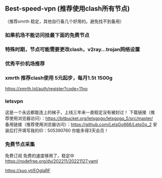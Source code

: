## Best-speed-vpn (推荐使用clash所有节点)
 （推荐xmrth 稳定，其他自行备几个好用的。避免找不到备用）
### 如果机场不能访问挂最下面的免费节点
### 特殊时期，节点可能需要更改clash，v2ray…trojan网络设置
  
### 优秀平价机场推荐

### xmrth 推荐clash使用 5元起步，每月1.5t 1500g
https://xmrth.lol/auth/register?code=11no

### letsvpn
这是一个永远都能连上的梯子，上线三年来一直稳定没有被封过！
下载链接（推荐使用浏览器访问）：https://bitbucket.org/letsgogo/letsgogo_5/src/master/
备用链接（推荐使用浏览器访问）：https://github.com/LetsGo666/LetsGo_2
安装后打开填写我的ID：505390760 你能多得3天会员！

### 免费节点采集
免费订阅
免费的速度够用了，稳定中
https://nodefree.org/dy/202211/20221127.yaml

https://suo.yt/EOglaRF

